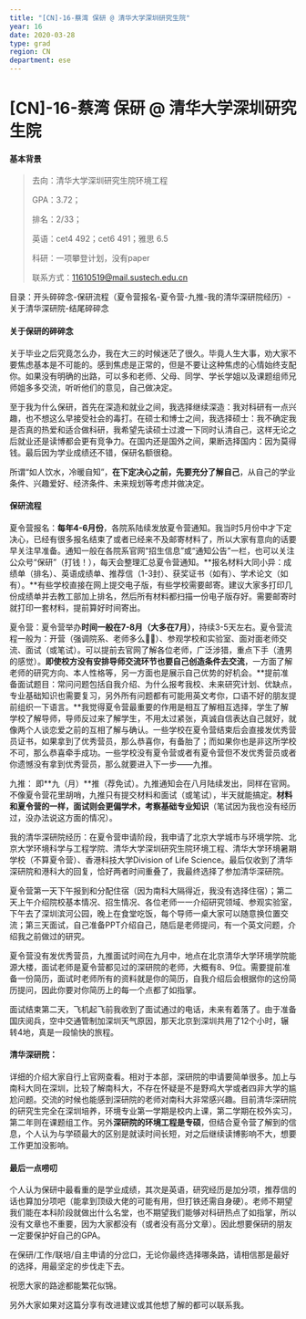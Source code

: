 ```yaml
---
title: "[CN]-16-蔡湾 保研 @ 清华大学深圳研究生院"
year: 16
date: 2020-03-28
type: grad
region: CN
department: ese
---
```


# [CN]-16-蔡湾 保研 @ 清华大学深圳研究生院

#### 基本背景

> 去向：清华大学深圳研究生院环境工程
>
> GPA：3.72；
>
> 排名：2/33；
>
> 英语：cet4 492；cet6 491；雅思 6.5
>
> 科研：一项攀登计划，没有paper
>
> 联系方式：11610519@mail.sustech.edu.cn

目录：开头碎碎念-保研流程（夏令营报名-夏令营-九推-我的清华深研院经历）-关于清华深研院-结尾碎碎念

#### 关于保研的碎碎念

关于毕业之后究竟怎么办，我在大三的时候迷茫了很久。毕竟人生大事，劝大家不要焦虑基本是不可能的。感到焦虑是正常的，但是不要让这种焦虑的心情始终支配你。如果没有明确的出路，可以多和老师、父母、同学、学长学姐以及课题组师兄师姐多多交流，听听他们的意见，自己做决定。

至于我为什么保研，首先在深造和就业之间，我选择继续深造：我对科研有一点兴趣，也不想这么早接受社会的毒打。在硕士和博士之间，我选择硕士：我不确定我是否真的热爱和适合做科研，我希望先读硕士过渡一下同时认清自己，这样无论之后就业还是读博都会更有竞争力。在国内还是国外之间，果断选择国内：因为莫得钱。最后因为学业成绩还不错，保研名额很稳。

所谓“如人饮水，冷暖自知”，**在下定决心之前，先要充分了解自己**，从自己的学业条件、兴趣爱好、经济条件、未来规划等考虑并做决定。

#### 保研流程

夏令营报名：**每年4-6月份**，各院系陆续发放夏令营通知。我当时5月份中才下定决心，已经有很多报名结束了或者已经来不及邮寄材料了，所以大家有意向的话要早关注早准备。通知一般在各院系官网“招生信息”或“通知公告”一栏，也可以关注公众号“保研”（打钱！），每天会整理汇总夏令营通知。**报名材料大同小异：成绩单（排名）、英语成绩单、推荐信（1-3封）、获奖证书（如有）、学术论文（如有）。**有些学校直接在网上提交电子版，有些学校需要邮寄。建议大家多打印几份成绩单并去教工部加上排名，然后所有材料都扫描一份电子版存好。需要邮寄时就打印一套材料，提前算好时间寄出。

夏令营：夏令营举办**时间一般在7-8月（大多在7月）**，持续3-5天左右。夏令营流程一般为：开营（强调院系、老师多么🐂🍺）、参观学校和实验室、面对面老师交流、面试（或笔试）。可以提前去官网了解各位老师，广泛涉猎，重点下手（渣男的感觉）。**即使校方没有安排导师交流环节也要自己创造条件去交流**，一方面了解老师的研究方向、本人性格等，另一方面也是展示自己优势的好机会。**提前准备面试题目：常问问题包括自我介绍、为什么报考我校、未来研究计划、优缺点，专业基础知识也需要复习，另外所有问题都有可能用英文考你，口语不好的朋友提前组织一下语言。**我觉得夏令营最重要的作用是相互了解相互选择，学生了解学校了解导师，导师反过来了解学生，不用太过紧张，真诚自信表达自己就好，就像两个人谈恋爱之前的互相了解与确认。一些学校在夏令营结束后会直接发优秀营员证书，如果拿到了优秀营员，那么恭喜你，有备胎了；而如果你也是非这所学校不可，那么恭喜牵手成功。一些学校没有夏令营或者有夏令营但不发优秀营员或者你遗憾没有拿到优秀营员，那么就要进入下一步——九推。

九推： 即**九（月）**推（荐免试）。九推通知会在八月陆续发出，同样在官网。不像夏令营花里胡哨，九推只有提交材料和面试（或笔试），半天就能搞定。**材料和夏令营的一样，面试则会更偏学术，考察基础专业知识**（笔试因为我也没有经历过，没办法说这方面的情况）。

我的清华深研院经历：在夏令营申请阶段，我申请了北京大学城市与环境学院、北京大学环境科学与工程学院、清华大学深圳研究生院环境工程、清华大学环境暑期学校（不算夏令营）、香港科技大学Division of Life Science。最后仅收到了清华深研院和港科大的回复，恰好两者时间重叠了，我最终选择了参加清华深研院。

夏令营第一天下午报到和分配住宿（因为南科大隔得近，我没有选择住宿）；第二天上午介绍院校基本情况、招生情况、各位老师一一介绍研究领域、参观实验室，下午去了深圳滨河公园，晚上在食堂吃饭，每个导师一桌大家可以随意换位置交流；第三天面试，自己准备PPT介绍自己，随后是老师提问，有一个英文问题，介绍我之前做过的研究。

夏令营没有发优秀营员，九推面试时间在九月中，地点在北京清华大学环境学院能源大楼，面试老师是夏令营都见过的深研院的老师，大概有8、9位。需要提前准备一份简历，面试时老师所有的资料就是你的简历，自我介绍后会根据你的这份简历提问，因此你要对你简历上的每一个点都了如指掌。

面试结束第二天，飞机起飞前我收到了面试通过的电话，未来有着落了。由于准备国庆阅兵，空中交通管制加深圳天气原因，那天北京到深圳共用了12个小时，辗转4地，真是一段愉快的旅程。

#### 清华深研院：

详细的介绍大家自行上官网查看。相对于本部，深研院的申请要简单很多。加上与南科大同在深圳，比较了解南科大，不存在怀疑是不是野鸡大学或者四非大学的尴尬问题。交流的时候也能感到深研院的老师对南科大非常感兴趣。目前清华深研院的研究生完全在深圳培养，环境专业第一学期是校内上课，第二学期在校外实习，第二年则在课题组工作。另外**深研院的环境工程是专硕**，但结合夏令营了解到的信息，个人认为与学硕最大的区别是就读时间长短，对之后继续读博影响不大，想要工作更加没影响。

#### 最后一点唠叨

个人认为保研中最看重的是学业成绩，其次是英语，研究经历是加分项，推荐信的话也算加分项吧（能拿到顶级大佬的可能有用，但打铁还需自身硬）。老师不期望我们能在本科阶段就做出什么名堂，也不期望我们能够对科研热点了如指掌，所以没有文章也不重要，因为大家都没有（或者没有高分文章）。因此想要保研的朋友一定要保护好自己的GPA。

在保研/工作/联培/自主申请的分岔口，无论你最终选择哪条路，请相信那是最好的选择，用最坚定的步伐走下去。

祝愿大家的路途都能繁花似锦。

另外大家如果对这篇分享有改进建议或其他想了解的都可以联系我。
